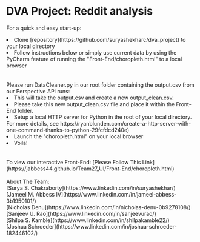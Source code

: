 # DVA Project: Reddit analysis


For a quick and easy start-up:<br>
<li>Clone [repository](https://github.com/suryashekharc/dva_project) to your local directory</li>
<li>Follow instructions below or simply use current data by using the PyCharm feature of running the "Front-End/choropleth.html" to a local browser</li>
<br>
<br>
Please run DataCleaner.py in our root folder containing the output.csv from our Perspective API runs:<br>
<li>This will take the output.csv and create a new output_clean.csv.</li>
<li>Please take this new output_clean.csv file and place it within the Front-End folder.</li>
<li>Setup a local HTTP server for Python in the root of your local directory.
For more details, see https://ryanblunden.com/create-a-http-server-with-one-command-thanks-to-python-29fcfdcd240e)</li>
<li>Launch the "choropleth.html" on your local browser</li>
<li>Voila!</li>
<br>
<br>
To view our interactive Front-End: [Please Follow This Link](https://jabbess44.github.io/Team27_UI/Front-End/choropleth.html)
<br>
<br>
About The Team:<br>
[Surya S. Chakraborty](https://www.linkedin.com/in/suryashekhar/)<br>
[Jameel M. Abbess IV](https://www.linkedin.com/in/jameel-abbess-3b1950101/)<br>
[Nicholas Denu](https://www.linkedin.com/in/nicholas-denu-0b9278108/)<br>
[Sanjeev U. Rao](https://www.linkedin.com/in/sanjeevurao/)<br>
[Shilpa S. Kamble](https://www.linkedin.com/in/shilpakamble22/)<br>
[Joshua Schroeder](https://www.linkedin.com/in/joshua-schroeder-182446102/)

